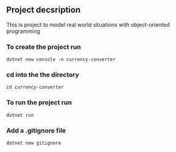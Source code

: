 ## Project decsription
This is project to model real world situations with object-oriented programming

### To create the project run
```
dotnet new console -n currency-converter

```

### cd into the the directory
```
cd currency-converter
```

### To run the project run

```
dotnet run
```

### Add a .gitignore file
```
dotnet new gitignore
```
